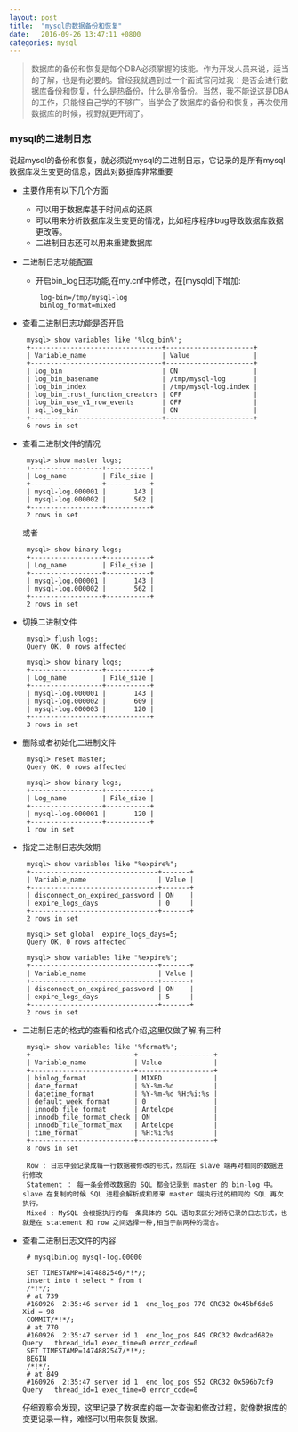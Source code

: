 ```yaml
---
layout: post
title:  "mysql的数据备份和恢复"
date:   2016-09-26 13:47:11 +0800
categories: mysql
---
```



> 数据库的备份和恢复是每个DBA必须掌握的技能。作为开发人员来说，适当的了解，也是有必要的。曾经我就遇到过一个面试官问过我：是否会进行数据库备份和恢复，什么是热备份，什么是冷备份。当然，我不能说这是DBA的工作，只能怪自己学的不够广。当学会了数据库的备份和恢复，再次使用数据库的时候，视野就更开阔了。

### mysql的二进制日志

 说起mysql的备份和恢复，就必须说mysql的二进制日志，它记录的是所有mysql数据库发生变更的信息，因此对数据库非常重要

 * 主要作用有以下几个方面

	 - 可以用于数据库基于时间点的还原
	 - 可以用来分析数据库发生变更的情况，比如程序程序bug导致数据库数据更改等。
	 - 二进制日志还可以用来重建数据库

 * 二进制日志功能配置

	 - 开启bin_log日志功能,在my.cnf中修改，在[mysqld]下增加:
		 			
			log-bin=/tmp/mysql-log
			binlog_format=mixed

 * 查看二进制日志功能是否开启

		mysql> show variables like '%log_bin%';
		+---------------------------------+----------------------+
		| Variable_name                   | Value                |
		+---------------------------------+----------------------+
		| log_bin                         | ON                   |
		| log_bin_basename                | /tmp/mysql-log       |
		| log_bin_index                   | /tmp/mysql-log.index |
		| log_bin_trust_function_creators | OFF                  |
		| log_bin_use_v1_row_events       | OFF                  |
		| sql_log_bin                     | ON                   |
		+---------------------------------+----------------------+
		6 rows in set

 * 查看二进制文件的情况
 
		mysql> show master logs;
		+------------------+-----------+
		| Log_name         | File_size |
		+------------------+-----------+
		| mysql-log.000001 |       143 |
		| mysql-log.000002 |       562 |
		+------------------+-----------+
		2 rows in set

	或者

		mysql> show binary logs;
		+------------------+-----------+
		| Log_name         | File_size |
		+------------------+-----------+
		| mysql-log.000001 |       143 |
		| mysql-log.000002 |       562 |
		+------------------+-----------+
		2 rows in set
 
 * 切换二进制文件

		mysql> flush logs;
		Query OK, 0 rows affected

		mysql> show binary logs;
		+------------------+-----------+
		| Log_name         | File_size |
		+------------------+-----------+
		| mysql-log.000001 |       143 |
		| mysql-log.000002 |       609 |
		| mysql-log.000003 |       120 |
		+------------------+-----------+
		3 rows in set

 * 删除或者初始化二进制文件

		mysql> reset master;
		Query OK, 0 rows affected
		
		mysql> show binary logs;
		+------------------+-----------+
		| Log_name         | File_size |
		+------------------+-----------+
		| mysql-log.000001 |       120 |
		+------------------+-----------+
		1 row in set
 
 * 指定二进制日志失效期

		mysql> show variables like "%expire%";
		+--------------------------------+-------+
		| Variable_name                  | Value |
		+--------------------------------+-------+
		| disconnect_on_expired_password | ON    |
		| expire_logs_days               | 0     |
		+--------------------------------+-------+
		2 rows in set

		mysql> set global  expire_logs_days=5;
		Query OK, 0 rows affected
		
		mysql> show variables like "%expire%";
		+--------------------------------+-------+
		| Variable_name                  | Value |
		+--------------------------------+-------+
		| disconnect_on_expired_password | ON    |
		| expire_logs_days               | 5     |
		+--------------------------------+-------+
		2 rows in set

 * 二进制日志的格式的查看和格式介绍,这里仅做了解,有三种
	
		mysql> show variables like '%format%';
		+--------------------------+-------------------+
		| Variable_name            | Value             |
		+--------------------------+-------------------+
		| binlog_format            | MIXED             |
		| date_format              | %Y-%m-%d          |
		| datetime_format          | %Y-%m-%d %H:%i:%s |
		| default_week_format      | 0                 |
		| innodb_file_format       | Antelope          |
		| innodb_file_format_check | ON                |
		| innodb_file_format_max   | Antelope          |
		| time_format              | %H:%i:%s          |
		+--------------------------+-------------------+
		8 rows in set

		Row : 日志中会记录成每一行数据被修改的形式，然后在 slave 端再对相同的数据进行修改
		Statement ： 每一条会修改数据的 SQL 都会记录到 master 的 bin-log 中。slave 在复制的时候 SQL 进程会解析成和原来 master 端执行过的相同的 SQL 再次执行。
		Mixed : MySQL 会根据执行的每一条具体的 SQL 语句来区分对待记录的日志形式，也就是在 statement 和 row 之间选择一种,相当于前两种的混合。

 * 查看二进制日志文件的内容

		# mysqlbinlog mysql-log.00000

		SET TIMESTAMP=1474882546/*!*/;
		insert into t select * from t
		/*!*/;
		# at 739
		#160926  2:35:46 server id 1  end_log_pos 770 CRC32 0x45bf6de6 	Xid = 98
		COMMIT/*!*/;
		# at 770
		#160926  2:35:47 server id 1  end_log_pos 849 CRC32 0xdcad682e 	Query	thread_id=1	exec_time=0	error_code=0
		SET TIMESTAMP=1474882547/*!*/;
		BEGIN
		/*!*/;
		# at 849
		#160926  2:35:47 server id 1  end_log_pos 952 CRC32 0x596b7cf9 	Query	thread_id=1	exec_time=0	error_code=0

	仔细观察会发现，这里记录了数据库的每一次查询和修改过程，就像数据库的变更记录一样，难怪可以用来恢复数据。